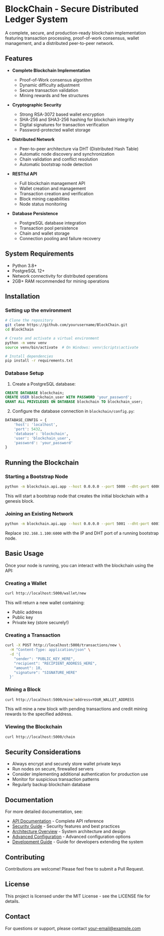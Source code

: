 # BlockChain - Secure Distributed Ledger System

A complete, secure, and production-ready blockchain implementation featuring transaction processing, proof-of-work consensus, wallet management, and a distributed peer-to-peer network.

## Features

- **Complete Blockchain Implementation**
  - Proof-of-Work consensus algorithm
  - Dynamic difficulty adjustment
  - Secure transaction validation
  - Mining rewards and fee structures

- **Cryptographic Security**
  - Strong RSA-3072 based wallet encryption
  - SHA-256 and SHA3-256 hashing for blockchain integrity
  - Digital signatures for transaction verification
  - Password-protected wallet storage

- **Distributed Network**
  - Peer-to-peer architecture via DHT (Distributed Hash Table)
  - Automatic node discovery and synchronization
  - Chain validation and conflict resolution
  - Automatic bootstrap node detection

- **RESTful API**
  - Full blockchain management API
  - Wallet creation and management
  - Transaction creation and verification
  - Block mining capabilities
  - Node status monitoring

- **Database Persistence**
  - PostgreSQL database integration
  - Transaction pool persistence
  - Chain and wallet storage
  - Connection pooling and failure recovery

## System Requirements

- Python 3.8+
- PostgreSQL 12+
- Network connectivity for distributed operations
- 2GB+ RAM recommended for mining operations

## Installation

### Setting up the environment

```bash
# Clone the repository
git clone https://github.com/yourusername/BlockChain.git
cd BlockChain

# Create and activate a virtual environment
python -m venv venv
source venv/bin/activate  # On Windows: venv\Scripts\activate

# Install dependencies
pip install -r requirements.txt
```

### Database Setup

1. Create a PostgreSQL database:

```sql
CREATE DATABASE blockchain;
CREATE USER blockchain_user WITH PASSWORD 'your_password';
GRANT ALL PRIVILEGES ON DATABASE blockchain TO blockchain_user;
```

2. Configure the database connection in `blockchain/config.py`:

```python
DATABASE_CONFIG = {
    'host': 'localhost',
    'port': 5432,
    'database': 'blockchain',
    'user': 'blockchain_user',
    'password': 'your_password'
}
```

## Running the Blockchain

### Starting a Bootstrap Node

```bash
python -m blockchain.api.app --host 0.0.0.0 --port 5000 --dht-port 6000
```

This will start a bootstrap node that creates the initial blockchain with a genesis block.

### Joining an Existing Network

```bash
python -m blockchain.api.app --host 0.0.0.0 --port 5001 --dht-port 6001 --bootstrap 192.168.1.100:6000
```

Replace `192.168.1.100:6000` with the IP and DHT port of a running bootstrap node.

## Basic Usage

Once your node is running, you can interact with the blockchain using the API:

### Creating a Wallet

```bash
curl http://localhost:5000/wallet/new
```

This will return a new wallet containing:
- Public address
- Public key
- Private key (store securely!)

### Creating a Transaction

```bash
curl -X POST http://localhost:5000/transactions/new \
  -H "Content-Type: application/json" \
  -d '{
    "sender": "PUBLIC_KEY_HERE", 
    "recipient": "RECIPIENT_ADDRESS_HERE", 
    "amount": 10,
    "signature": "SIGNATURE_HERE"
  }'
```

### Mining a Block

```bash
curl http://localhost:5000/mine?address=YOUR_WALLET_ADDRESS
```

This will mine a new block with pending transactions and credit mining rewards to the specified address.

### Viewing the Blockchain

```bash
curl http://localhost:5000/chain
```

## Security Considerations

- Always encrypt and securely store wallet private keys
- Run nodes on secure, firewalled servers
- Consider implementing additional authentication for production use
- Monitor for suspicious transaction patterns
- Regularly backup blockchain database

## Documentation

For more detailed documentation, see:

- [API Documentation](docs/API.md) - Complete API reference
- [Security Guide](docs/SECURITY.md) - Security features and best practices
- [Architecture Overview](docs/ARCHITECTURE.md) - System architecture and design
- [Advanced Configuration](docs/CONFIGURATION.md) - Advanced configuration options
- [Development Guide](docs/DEVELOPMENT.md) - Guide for developers extending the system

## Contributing

Contributions are welcome! Please feel free to submit a Pull Request.

## License

This project is licensed under the MIT License - see the LICENSE file for details.

## Contact

For questions or support, please contact [your-email@example.com](mailto:your-email@example.com)
